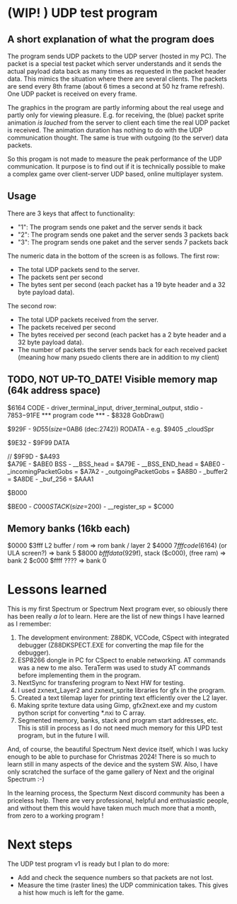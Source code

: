 # (WIP! ) UDP test program

## A short explanation of what the program does

The program sends UDP packets to the UDP server (hosted in my PC). The packet is a special test packet which server understands and it sends the actual payload data back as many times as requested in the packet header data. This mimics the situation where there are several clients. The packets are send every 8th frame (about 6 times a second at 50 hz frame refresh). One UDP packet is received on every frame.

The graphics in the program are partly informing about the real usege and partly only for viewing pleasure. E.g. for receiving, the (blue) packet sprite animation *is lauched* from the server to client each time the real UDP packet is received. The animation duration has nothing to do with the UDP communication thought. The same is true with outgoing (to the server) data packets. 

So this progam is not made to measure the peak performance of the UDP communication. It purpose is to find out if it is technically possible to make a complex game over client-server UDP based, online multiplayer system. 

## Usage

There are 3 keys that affect to functionality:
- "1": The program sends one paket and the server sends it back
- "2": The program sends one paket and the server sends 3 packets back
- "3": The program sends one paket and the server sends 7 packets back

The numeric data in the bottom of the screen is as follows. 
The first row:
- The total UDP packets send to the server.
- The packets sent per second
- The bytes sent per second (each packet has a 19 byte header and a 32 byte payload data). 

The second row:
- The total UDP packets received from the server.
- The packets received per second
- The bytes received per second (each packet has a 2 byte header and a 32 byte payload data).  
- The number of packets the server sends back for each received packet (meaning how many psuedo clients there are in addition to my client)


## TODO, NOT UP-TO_DATE! Visible memory map (64k address space)

$6164 CODE
		- driver_terminal_input, driver_terminal_output, stdio
		- $7853-$91FE *** program code ***
		- $8328 GobDraw()

$929F - $9D55 (size=$0AB6 (dec:2742))
	RODATA
		- e.g. $9405 _cloudSpr
		
$9E32 - $9F99
	DATA
	
// $9F9D - $A493	
$A79E - $ABE0
	BSS
	- __BSS_head = $A79E
	- __BSS_END_head = $ABE0
	- _incomingPacketGobs             = $A7A2
	- _outgoingPacketGobs             = $A8B0
	- _buffer2                        = $A8DE
	- _buf_256                        = $AAA1


$B000 


$BE00 - $C000
	STACK (size=$200)
	- __register_sp                   = $C000

## Memory banks (16kb each)
$0000 $3fff L2 buffer / rom                        => rom bank / layer 2
$4000 $7fff code ($6164) (or ULA screen?)          => bank 5
$8000 $bfff data($929f), stack ($c000), (free ram) => bank 2
$c000 $ffff ????	                               => bank 0

# Lessons learned
This is my first Spectrum or Spectrum Next program ever, so obiously there has been really *a lot* to learn.
Here are the list of new things I have learned as I remember:

1) The development environment: Z88DK, VCCode, CSpect with integrated debugger (Z88DKSPECT.EXE for converting the map file for the debugger).
2) ESP8266 dongle in PC for CSpect to enable networking. AT commands was a new to me also. TeraTerm was used to study AT commands before implementing them in the program.
3) NextSync for transfering program to Next HW for testing.
4) I used zxnext_Layer2 and zxnext_sprite libraries for gfx in the program.
5) Created a text tilemap layer for printing text efficiently over the L2 layer.
6) Making sprite texture data using Gimp, gfx2next.exe and my custom python script for converting *.nxi to C array.
7) Segmented memory, banks, stack and program start addresses, etc. This is still in process as I do not need much memory for this UPD test program, but in the future I will. 

And, of course, the beautiful Spectrum Next device itself, which I was lucky enough to be able to purchase for Christmas 2024! There is so much to learn still in many aspects of the device and the system SW. Also, I have only scratched the surface of the game gallery of Next and the original Spectrum :-) 

In the learning process, the Specturm Next discord community has been a priceless help. There are very professional, helpful and enthusiastic people, and without them this would have taken much much more that a month, from zero to a working program ! 

# Next steps

The UDP test program v1 is ready but I plan to do more:
- Add and check the sequence numbers so that packets are not lost. 
- Measure the time (raster lines) the UDP comminication takes. This gives a hist how much is left for the game. 